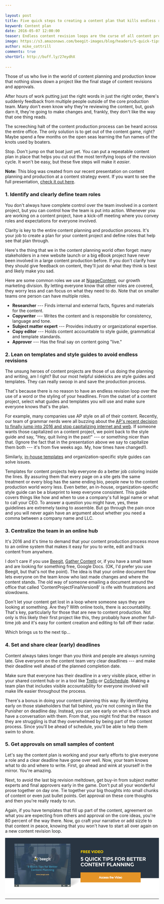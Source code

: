 ```yaml
---

layout: post
title: Five quick steps to creating a content plan that kills endless revision loops
keyword: Content plan
date: 2016-05-07 12:00:00
teaser: Endless content revision loops are the curse of all content projects, right? Perhaps there is some way out.
image: https://s3.amazonaws.com/beegit-images/blog/headers/5-quick-tips-for-better-content-planning.jpg
author: mike_cottrill
comments: true
shortUrl: http://buff.ly/27eydhX

---
```


Those of us who live in the world of content planning and production know that nothing slows down a project like the final stage of content revisions and approvals.

After hours of work putting just the right words in just the right order, there's suddenly feedback from multiple people outside of the core production team. Many don't even know why they're reviewing the content, but, gosh darn it, they're going to make changes and, frankly, they don't like the way that one thing reads.

The screeching halt of the content production process can be heard across the entire office. The only solution is to get out of the content game, right? Maybe spend a few months on the open seas learning the fun names of the knots used by boaters.

Stop. Don't jump on that boat just yet.  You can put a repeatable content plan in place that helps you cut out the most terrifying loops of the revision cycle. It won't be easy, but these five steps will make it *easier*.

**Note:** This blog was created from our recent presentation on content planning and production at a content strategy event. If you want to see the full presentation, [check it out here](/get-5-quick-tips-form/).

### 1. Identify and clearly define team roles
You don't always have complete control over the team involved in a content project, but you can control how the team is put into action.  Whenever you are working on a content project, have a kick-off meeting where you convey roles and expectations for everyone involved.

Clarity is key to the entire content planning and production process. It's your job to create a plan for your content project and define roles that help see that plan through.

Here's the thing that we in the content planning world often forget: many stakeholders in a new website launch or a big eBook project have never been involved in a large content production before. If you don't clarify how they should give feedback on content, they'll just do what they think is best and likely make you sad.

Here are some common roles we use at [NgageContent](http://ngagecontent.com/), our growth marketing division. By letting everyone know that other roles are covered, they worry less and can focus on what they need to do. Note that on smaller teams one person can have multiple roles.

* **Researcher** --- Finds internal and external facts, figures and materials for the content.
* **Copywriter** --- Writes the content and is responsible for consistency, language and tone.
* **Subject matter expert** --- Provides industry or organizational expertise.
* **Copy editor** --- Holds content accountable to style guide, grammatical and template standards.
* **Approver** --- Has the final say on content going "live."

### 2. Lean on templates and style guides to avoid endless revisions
The unsung heroes of content projects are those of us doing the planning and writing, am I right? But our most helpful sidekicks are style guides and templates. They can really swoop in and save the production process.

That's because there is no reason to have an endless revision loop over the use of a word or the styling of your headlines. From the outset of a content project, select what guides and templates you will use and make sure everyone knows that's the plan.

For example, many companies use AP style on all of their content. Recently, our team of grammar nerds were all buzzing about the [AP's recent decision to finally jump into 2016 and stop capitalizing internet and web](http://www.wired.com/2016/04/ap-finally-realizes-2016-will-let-us-stop-capitalizing-internet/). If someone wants those capitalized on a content project, we point back to the style guide and say, "Hey, quit living in the past!" --- or something nicer than that. (Ignore the fact that in the presentation above we say to capitalize them both --- it's from five weeks ago. My, how times have changed!).

Similarly, [in-house templates](http://blog.beegit.com/platform/2015/09/28/file-templates-help-optimize-your-content-production/) and organization-specific style guides can solve issues.

Templates for content projects help everyone do a better job coloring inside the lines. By assuring them that every page on a site gets the same treatment or every blog has the same ending bio, people new to the content production world worry less. Even better, an in-house, organization-specific style guide can be a blueprint to keep everyone consistent. This guide covers things like how and when to use a company's full legal name or what to call your CEO. To answer a question you might have, yes, these guidelines are extremely taxing to assemble. But go through the pain once and you will never again have an argument about whether you need a comma between a company name and LLC.

### 3. Centralize the team in an online hub
It's 2016 and it's time to demand that your content production process move to an online system that makes it easy for you to write, edit and track content from anywhere.

I don't care if you use [Beegit](https://beegit.com/), [Gather Content](https://gathercontent.com/) or, if you have a small team and are looking for something free, Google Docs. (OK, I'd prefer you use Beegit, but that's not the point).  The idea is that your online document flow lets everyone on the team know who last made changes and where the content stands. The old way of someone emailing a document around the office that called 'ContentProjectFinalVersion8' is rife with frustrations and slowdowns.

Don't let your content get lost in a loop where someone says they are looking at something. Are they? With online tools, there is accountability. That's key, particularly for those that are new to content production. Not only is this likely their first project like this, they probably have another full-time job and it's easy for content creation and editing to fall off their radar.

Which brings us to the next tip...

### 4. Set and share clear (early) deadlines
Content always takes longer than you think and people are always running late. Give everyone on the content team very clear deadlines --- and make their deadline well ahead of the planned completion date.

Make sure that everyone has their deadline in a very visible place, either in your shared content hub or in a tool like [Trello](https://trello.com/) or [CoSchedule](http://coschedule.com/). Making a team plan that includes visible accountability for everyone involved will make life easier throughout the process.

There's a bonus in doing your content planning this way: By identifying early on those stakeholders that fall behind, you're not coming in like the Punisher on deadline day. Instead, you can see early on who is off track and have a conversation with them. From that, you might find that the reason they are struggling is that they overwhelmed by being part of the content process. Since you'll be ahead of schedule, you'll be able to help them swim to shore.

### 5. Get approvals on small samples of content
Let's say the content plan is working and your early efforts to give everyone a role and a clear deadline have gone over well. Now, your team knows what to do and where to write. First, go ahead and wink at yourself in the mirror. You're amazing.

Next, to avoid the last big revision meltdown, get buy-in from subject matter experts and final approvers early in the game. Don't put all your wonderful prose together on day one. Tie together your big thoughts into small chunks of content or even just bullet points. Get approval on these core thoughts and then you're really ready to run.

Again, if you have templates that fill up part of the content, agreement on what you are expecting from others and approval on the core ideas, you're 80 percent of the way there. Now, go craft your narrative or add sizzle to that content in peace, knowing that you won't have to start all over again on a new content revision loop.

<a href="http://blog.beegit.com/get-5-quick-tips-form/" target="_blank"><img src="/assets/5-QUICK-TIPS-CTA_Alt.png"></a>

<hr>
